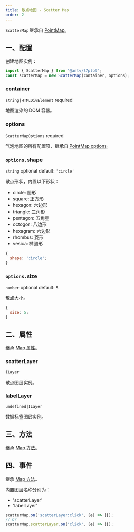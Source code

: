 ```yaml
---
title: 散点地图 - Scatter Map
order: 2
---
```


`ScatterMap` 继承自 [PointMap](/zh/docs/api/point-maps/point-map)。

## 一、配置

创建地图实例：

```ts
import { ScatterMap } from '@antv/l7plot';
const scatterMap = new ScatterMap(container, options);
```

### container

`string|HTMLDivElement` required

地图渲染的 DOM 容器。

### options

`ScatterMapOptions` required

气泡地图的所有配置项，继承自 [PointMap options](/zh/docs/api/point-maps/point-map#options)。

### `options.`shape

`string` optional default: `'circle'`

散点形状，内置以下形状：

- circle: 圆形
- square: 正方形
- hexagon: 六边形
- triangle: 三角形
- pentagon: 五角星
- octogon: 八边形
- hexagram: 六边形
- rhombus: 菱形
- vesica: 椭圆形

```js
{
  shape: 'circle';
}
```

### `options.`size

`number` optional default: `5`

散点大小。

```js
{
  size: 5;
}
```

## 二、属性

继承 [Map 属性](/zh/docs/api/map-api#二、属性)。

### scatterLayer

`ILayer`

散点图层实例。

### labelLayer

`undefined|ILayer`

数据标签图层实例。

## 三、方法

继承 [Map 方法](/zh/docs/api/map-api#三、方法)。

## 四、事件

继承 [Map 方法](/zh/docs/api/map-api#四、事件)。

内置图层名称分别为：

- 'scatterLayer'
- 'labelLayer'

```js
scatterMap.on('scatterLayer:click', (e) => {});
// Or
scatterMap.scatterLayer.on('click', (e) => {});
```
